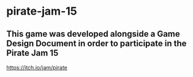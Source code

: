 # pirate-jam-15

## This game was developed alongside a Game Design Document in order to participate in the Pirate Jam 15 
https://itch.io/jam/pirate
